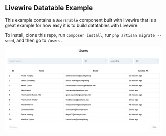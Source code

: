 ## Livewire Datatable Example

This example contains a `UsersTable` component built with livewire that is a great example for how easy it is to build datatables with Livewire.

To install, clone this repo, run `composer install`, run `php artisan migrate --seed`, and then go to `/users`.

<img src="./livewire-datatable-example.png" alt="Livewire Datatables Example">